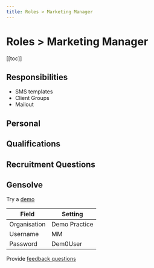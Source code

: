 ```yaml
---
title: Roles > Marketing Manager
---
```


# Roles > Marketing Manager

[[toc]]

## Responsibilities

- SMS templates
- Client Groups
- Mailout

## Personal

## Qualifications

## Recruitment Questions

## Gensolve

Try a [demo](/journey/demo/)

| Field        | Setting       |
| ------------ | ------------- |
| Organisation | Demo Practice |
| Username     | MM            |
| Password     | Dem0User      |

Provide [feedback questions](/support/feedback-questions.md)
